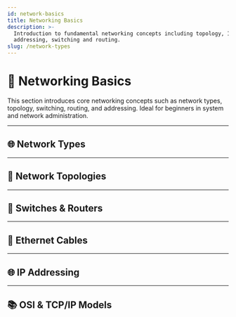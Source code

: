 ```yaml
---
id: network-basics
title: Networking Basics
description: >-
  Introduction to fundamental networking concepts including topology, IP
  addressing, switching and routing.
slug: /network-types
---
```


# 🧠 Networking Basics

This section introduces core networking concepts such as network types, topology, switching, routing, and addressing. Ideal for beginners in system and network administration.


---

## 🌐 Network Types


---

## 🔗 Network Topologies


---

## 🧠 Switches & Routers


---

## 🔌 Ethernet Cables


---

## 🌐 IP Addressing


---

## 📚 OSI & TCP/IP Models
